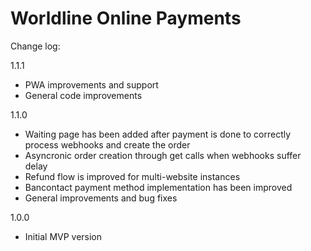 # Worldline Online Payments

Change log:

1.1.1
- PWA improvements and support
- General code improvements

1.1.0
- Waiting page has been added after payment is done to correctly process webhooks and create the order
- Asyncronic order creation through get calls when webhooks suffer delay
- Refund flow is improved for multi-website instances
- Bancontact payment method implementation has been improved
- General improvements and bug fixes

1.0.0
- Initial MVP version 
